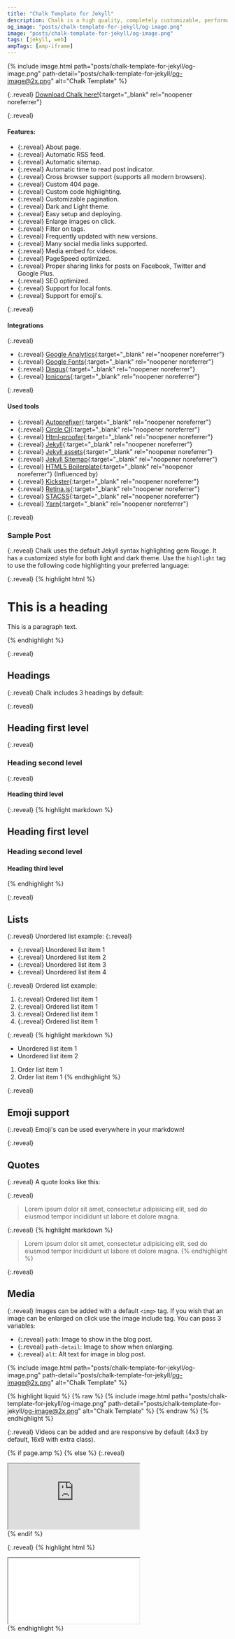 ```yaml
---
title: "Chalk Template for Jekyll"
description: Chalk is a high quality, completely customizable, performant and 100% free blog template for Jekyll.
og_image: "posts/chalk-template-for-jekyll/og-image.png"
image: "posts/chalk-template-for-jekyll/og-image.png"
tags: [jekyll, web]
ampTags: [amp-iframe]
---
```


{% include image.html path="posts/chalk-template-for-jekyll/og-image.png" path-detail="posts/chalk-template-for-jekyll/og-image@2x.png" alt="Chalk Template" %}

{:.reveal}
[Download Chalk here!](https://github.com/nielsenramon/chalk){:target="_blank" rel="noopener noreferrer"}

{:.reveal}
#### Features:
  - {:.reveal} About page.
  - {:.reveal} Automatic RSS feed.
  - {:.reveal} Automatic sitemap.
  - {:.reveal} Automatic time to read post indicator.
  - {:.reveal} Cross browser support (supports all modern browsers).
  - {:.reveal} Custom 404 page.
  - {:.reveal} Custom code highlighting.
  - {:.reveal} Customizable pagination.
  - {:.reveal} Dark and Light theme.
  - {:.reveal} Easy setup and deploying.
  - {:.reveal} Enlarge images on click.
  - {:.reveal} Filter on tags.
  - {:.reveal} Frequently updated with new versions.
  - {:.reveal} Many social media links supported.
  - {:.reveal} Media embed for videos.
  - {:.reveal} PageSpeed optimized.
  - {:.reveal} Proper sharing links for posts on Facebook, Twitter and Google Plus.
  - {:.reveal} SEO optimized.
  - {:.reveal} Support for local fonts.
  - {:.reveal} Support for emoji's.

{:.reveal}
#### Integrations
{:.reveal}
  - {:.reveal} [Google Analytics](https://analytics.google.com/analytics/web/){:target="_blank" rel="noopener noreferrer"}
  - {:.reveal} [Google Fonts](https://fonts.google.com/){:target="_blank" rel="noopener noreferrer"}
  - {:.reveal} [Disqus](https://disqus.com/){:target="_blank" rel="noopener noreferrer"}
  - {:.reveal} [Ionicons](http://ionicons.com/){:target="_blank" rel="noopener noreferrer"}

{:.reveal}
#### Used tools
  - {:.reveal} [Autoprefixer](https://github.com/postcss/autoprefixer){:target="_blank" rel="noopener noreferrer"}
  - {:.reveal} [Circle CI](https://circleci.com/){:target="_blank" rel="noopener noreferrer"}
  - {:.reveal} [Html-proofer](https://github.com/gjtorikian/html-proofer){:target="_blank" rel="noopener noreferrer"}
  - {:.reveal} [Jekyll](http://jekyllrb.com/){:target="_blank" rel="noopener noreferrer"}
  - {:.reveal} [Jekyll assets](https://github.com/jekyll/jekyll-assets){:target="_blank" rel="noopener noreferrer"}
  - {:.reveal} [Jekyll Sitemap](https://github.com/jekyll/jekyll-sitemap){:target="_blank" rel="noopener noreferrer"}
  - {:.reveal} [HTML5 Boilerplate](https://html5boilerplate.com/){:target="_blank" rel="noopener noreferrer"} (Influenced by)
  - {:.reveal} [Kickster](http://kickster.nielsenramon.com/){:target="_blank" rel="noopener noreferrer"}
  - {:.reveal} [Retina.js](http://imulus.github.io/retinajs/){:target="_blank" rel="noopener noreferrer"}
  - {:.reveal} [STACSS](http://stacss.nielsenramon.com/){:target="_blank" rel="noopener noreferrer"}
  - {:.reveal} [Yarn](https://yarnpkg.com){:target="_blank" rel="noopener noreferrer"}



{:.reveal}
### Sample Post

{:.reveal}
Chalk uses the default Jekyll syntax highlighting gem Rouge. It has a customized style for both light and dark theme.
Use the `highlight` tag to use the following code highlighting your preferred language:

{:.reveal}
{% highlight html %}
<!-- This is a comment -->
<div class="grid">
  <h1>This is a heading</h1>
  <p>
    This is a paragraph text.
  </p>
</div>
{% endhighlight %}

{:.reveal}
## Headings

{:.reveal}
Chalk includes 3 headings by default:

{:.reveal}
## Heading first level
{:.reveal}
### Heading second level
{:.reveal}
#### Heading third level

{:.reveal}
{% highlight markdown %}
## Heading first level
### Heading second level
#### Heading third level
{% endhighlight %}

{:.reveal}
## Lists

{:.reveal}
Unordered list example:
{:.reveal}
* {:.reveal} Unordered list item 1
* {:.reveal} Unordered list item 2
* {:.reveal} Unordered list item 3
* {:.reveal} Unordered list item 4

{:.reveal}
Ordered list example:
1. {:.reveal} Ordered list item 1
2. {:.reveal} Ordered list item 1
3. {:.reveal} Ordered list item 1
4. {:.reveal} Ordered list item 1

{:.reveal}
{% highlight markdown %}
* Unordered list item 1
* Unordered list item 2

1. Order list item 1
2. Order list item 1
{% endhighlight %}

{:.reveal}
## Emoji support

{:.reveal}
Emoji's can be used everywhere in your markdown!

{:.reveal}
## Quotes

{:.reveal}
A quote looks like this:

{:.reveal}
> Lorem ipsum dolor sit amet, consectetur adipisicing elit, sed do eiusmod tempor
incididunt ut labore et dolore magna.

{:.reveal}
{% highlight markdown %}
> Lorem ipsum dolor sit amet, consectetur adipisicing elit, sed do eiusmod tempor 
> incididunt ut labore et dolore magna.
{% endhighlight %}

{:.reveal}
## Media

{:.reveal}
Images can be added with a default `<img>` tag.
If you wish that an image can be enlarged on click use the image include tag. You can pass 3 variables:
- {:.reveal} `path`: Image to show in the blog post.
- {:.reveal} `path-detail`: Image to show when enlarging.
- {:.reveal} `alt`: Alt text for image in blog post.

{% include image.html path="posts/chalk-template-for-jekyll/og-image.png" path-detail="posts/chalk-template-for-jekyll/og-image@2x.png" alt="Chalk Template" %}


{% highlight liquid %}
{% raw %}
{% include image.html 
  path="posts/chalk-template-for-jekyll/og-image.png" 
  path-detail="posts/chalk-template-for-jekyll/og-image@2x.png" 
  alt="Chalk Template" %}
{% endraw %}
{% endhighlight %}

{:.reveal}
Videos can be added and are responsive by default (4x3 by default, 16x9 with extra class).

{% if page.amp %}
<amp-iframe width="500"
  height="281"
  layout="responsive"
  sandbox="allow-scripts allow-same-origin"
  allowfullscreen
  frameborder="0"
  src="https://www.youtube.com/embed/oiNVQ9Zjy4o?modestbranding=1&autohide=1&showinfo=0&controls=0">
</amp-iframe>
{% else %}
{:.reveal}
<div class="embed-responsive embed-responsive-16by9">
<iframe src="https://www.youtube.com/embed/oiNVQ9Zjy4o?modestbranding=1&autohide=1&showinfo=0&controls=0" allowfullscreen></iframe>
</div>
{% endif %}

{:.reveal}
{% highlight html %}
<div class="embed-responsive embed-responsive-16by9">
    <iframe src="url-to-video" allowfullscreen></iframe>
</div>
{% endhighlight %}
